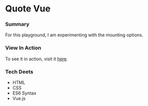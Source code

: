 # Quote Vue

### Summary
For this playground, I am experimenting with the mounting options.

### View In Action
To see it in action, visit it [here](https://yxnely.github.io/vue-playground/quoteVue/Quote.html).

### Tech Deets
* HTML
* CSS
* ES6 Syntax
* Vue.js